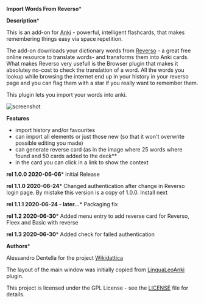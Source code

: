 **Import Words From Reverso***

**Description***

This is an add-on for [Anki][2] - powerful, intelligent flashcards, that makes
remembering things easy via space repetition.

The add-on downloads your dictionary words from [Reverso][3] - a great
free online resource to translate words- and transforms them into Anki cards. 
What makes Reverso very usefull is the Browser plugin that makes it absolutey
no-cost to check the translation of a word. All the words you lookup while
browsing the internet end up in your history in your reverso page and you can
flag them with a star if you really want to remember them.

This plugin lets you import your words into anki.

![screenshot][6]

**Features**

* import history and/or favourites
* can import all elements or just those new (so that it won't overwrite possible
  editing you made)
* can generate reverse card (as in the image where 25 words where found and 50
  cards added to the deck**
* in the card you can click in a link to show the context

**rel 1.0.0 2020-06-06***
initial Release

**rel 1.1.0 2020-06-24***
Changed authentication after change in Reverso login page.
By mistake this version is a copy of 1.0.0. Install next

**rel 1.1.1 2020-06-24 - later...***
Packaging fix

**rel 1.2 2020-06-30***
Added menu entry to add reverse card for Reverso, Fleex and Basic with reverse

**rel 1.3 2020-06-30***
Added check for failed authentication

**Authors***

Alessandro Dentella for the project [Wikidattica][2]

The layout of the main window was initially copied from [LinguaLeoAnki][5] plugin.

This project is licensed under the GPL License - see the [LICENSE][4] file for details. 


[1]: http://www.reverso.net
[2]: https://apps.ankiweb.net/
[3]: https://www.wikidattica.org
[4]: https://www.gnu.org/licenses/gpl-3.0.html
[5]: https://github.com/vi3itor/lingualeoanki
[6]: https://wikidattica.org/media/ck_uploads/2020/06/07/reverso-animated.gif
[7]: https://ankiweb.net/shared/info/2060267742
